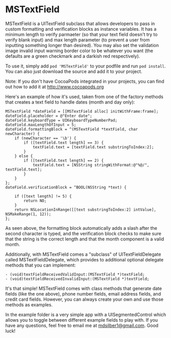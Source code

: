 MSTextField
===========

MSTextField is a UITextField subclass that allows developers to pass in custom formatting and verification blocks as instance variables. It has a minimum length to verify parmaeter (so that your text field doesn't try to verify blank input) and max length parameter (to prevent a user from inputting something longer than desired). You may also set the validation image invalid input warning border color to be whatever you want (the defaults are a green checkmark and a darkish red respectively).

To use it, simply add `pod 'MSTextField'` to your podfile and run `pod install`. You can also just download the source and add it to your project.

Note: If you don't have CocoaPods integrated in your projects, you can find out how to add it at http://www.cocoapods.org

Here's an example of how it's used, taken from one of the factory methods that creates a text field to handle dates (month and day only):

    MSTextField *dateField = [[MSTextField alloc] initWithFrame:frame];
    dateField.placeholder = @"Enter date";
    dateField.keyboardType = UIKeyboardTypeNumberPad;
    dateField.maxLengthOfInput = 5;
    dateField.formattingBlock = ^(MSTextField *textField, char newCharacter) {
        if (newCharacter == '\b') {
            if ([textField.text length] == 3) {
                textField.text = [textField.text substringToIndex:2];
            }
        } else {
            if ([textField.text length] == 2) {
                textField.text = [NSString stringWithFormat:@"%@/", textField.text];
            }
        }
    };
    dateField.verificationBlock = ^BOOL(NSString *text) {
        
        if ([text length] != 5) {
            return NO;
        }
        return NSLocationInRange([[text substringToIndex:2] intValue], NSMakeRange(1, 12));
    };

As seen above, the formatting block automatically adds a slash after the second character is typed, and the verification block checks to make sure that the string is the correct length and that the month component is a valid month. 

Additionally, with MSTextField comes a "subclass" of UITextFieldDelegate called MSTextFieldDelegate, which provides to additional optional delegate methods that you can implement:

    - (void)textFieldReceivedValidInput:(MSTextField *)textField;
    - (void)textFieldReceivedInvalidInput:(MSTextField *)textField;

It's that simple! MSTextField comes with class methods that generate date fields (like the one above), phone number fields, email address fields, and credit card fields. However, you can always create your own and use those methods as examples.

In the example folder is a very simple app with a UISegmentedControl which allows you to toggle between different example fields to play with. If you have any questions, feel free to email me at mdsilber1@gmail.com. Good luck!
